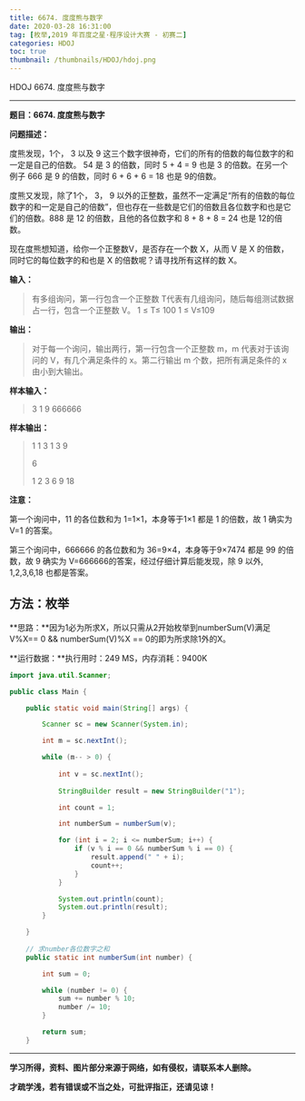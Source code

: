 ```yaml
---
title: 6674. 度度熊与数字
date: 2020-03-28 16:31:00
tag: [枚举,2019 年百度之星·程序设计大赛 - 初赛二]
categories: HDOJ
toc: true
thumbnail: /thumbnails/HDOJ/hdoj.png
---
```


HDOJ 6674. 度度熊与数字

<!--more-->

---

**题目：6674. 度度熊与数字**

**问题描述：**

度熊发现，1个， 3 以及 9 这三个数字很神奇，它们的所有的倍数的每位数字的和一定是自己的倍数。 54 是 3 的倍数，同时 5 + 4 = 9 也是 3 的倍数。在另一个例子 666 是 9 的倍数，同时 6 + 6 + 6 = 18 也是 9的倍数。

度熊又发现，除了1个， 3， 9 以外的正整数，虽然不一定满足“所有的倍数的每位数字的和一定是自己的倍数”，但也存在一些数是它们的倍数且各位数字和也是它们的倍数。888 是 12 的倍数，且他的各位数字和 8 + 8 + 8 = 24 也是 12的倍数。

现在度熊想知道，给你一个正整数V，是否存在一个数 X，从而 V 是 X 的倍数，同时它的每位数字的和也是 X 的倍数呢？请寻找所有这样的数 X。

**输入：**

 > 有多组询问，第一行包含一个正整数 T代表有几组询问，随后每组测试数据占一行，包含一个正整数 V。
> 1 ≤ T≤ 100
> 1 ≤ V≤109

**输出：**

> 对于每一个询问，输出两行，第一行包含一个正整数 m，m 代表对于该询问的 V，有几个满足条件的 x。第二行输出 m 个数，把所有满足条件的 x 由小到大输出。

**样本输入：**

 > 3
 > 1
 > 9
 > 666666

 **样本输出：**

 > 1
 > 1
 > 3
 > 1 3 9
 >
 > 6
 >
 > 1 2 3 6 9 18

**注意：**

第一个询问中，11 的各位数和为 1=1×1，本身等于1×1 都是 1 的倍数，故 1 确实为 V=1 的答案。

第三个询问中，666666 的各位数和为 36=9×4，本身等于9×7474 都是 99 的倍数，故 9 确实为 V=666666的答案，经过仔细计算后能发现，除 9 以外, 1,2,3,6,18 也都是答案。

## 方法：枚举

**思路：**因为1必为所求X，所以只需从2开始枚举到numberSum(V)满足V%X== 0 && numberSum(V)%X == 0的即为所求除1外的X。

**运行数据：**执行用时：249 MS，内存消耗：9400K

```java
import java.util.Scanner;

public class Main {

	public static void main(String[] args) {

		Scanner sc = new Scanner(System.in);

		int m = sc.nextInt();

		while (m-- > 0) {
            
			int v = sc.nextInt();
            
			StringBuilder result = new StringBuilder("1");

			int count = 1;

			int numberSum = numberSum(v);

			for (int i = 2; i <= numberSum; i++) {
				if (v % i == 0 && numberSum % i == 0) {
					result.append(" " + i);
					count++;
				}
			}

			System.out.println(count);
			System.out.println(result);
		}

	}
	
	// 求number各位数字之和
	public static int numberSum(int number) {

		int sum = 0;

		while (number != 0) {
			sum += number % 10;
			number /= 10;
		}

		return sum;
	}
```

---

**学习所得，资料、图片部分来源于网络，如有侵权，请联系本人删除。**

**才疏学浅，若有错误或不当之处，可批评指正，还请见谅！**